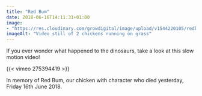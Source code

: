 ```yaml
---
title: "Red Bum"
date: 2018-06-16T14:11:31+01:00
image: 
- "https://res.cloudinary.com/growdigital/image/upload/v1544220105/redbum-42785139722.png"
imageAlt: "Video still of 2 chickens running on grass"
---
```


If you ever wonder what happened to the dinosaurs, take a look at this slow motion video!

{{< vimeo 275394419 >}}

In memory of Red Bum, our chicken with character who died yesterday, Friday 16th June 2018.
